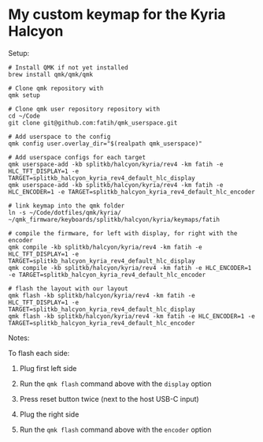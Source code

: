 # My custom keymap for the Kyria Halcyon

Setup:


```
# Install QMK if not yet installed
brew install qmk/qmk/qmk

# Clone qmk repository with 
qmk setup

# Clone qmk user repository repository with 
cd ~/Code
git clone git@github.com:fatih/qmk_userspace.git

# Add userspace to the config
qmk config user.overlay_dir="$(realpath qmk_userspace)"

# Add userspace configs for each target
qmk userspace-add -kb splitkb/halcyon/kyria/rev4 -km fatih -e HLC_TFT_DISPLAY=1 -e TARGET=splitkb_halcyon_kyria_rev4_default_hlc_display
qmk userspace-add -kb splitkb/halcyon/kyria/rev4 -km fatih -e HLC_ENCODER=1 -e TARGET=splitkb_halcyon_kyria_rev4_default_hlc_encoder

# link keymap into the qmk folder
ln -s ~/Code/dotfiles/qmk/kyria/ ~/qmk_firmware/keyboards/splitkb/halcyon/kyria/keymaps/fatih

# compile the firmware, for left with display, for right with the encoder
qmk compile -kb splitkb/halcyon/kyria/rev4 -km fatih -e HLC_TFT_DISPLAY=1 -e TARGET=splitkb_halcyon_kyria_rev4_default_hlc_display
qmk compile -kb splitkb/halcyon/kyria/rev4 -km fatih -e HLC_ENCODER=1 -e TARGET=splitkb_halcyon_kyria_rev4_default_hlc_encoder

# flash the layout with our layout
qmk flash -kb splitkb/halcyon/kyria/rev4 -km fatih -e HLC_TFT_DISPLAY=1 -e TARGET=splitkb_halcyon_kyria_rev4_default_hlc_display
qmk flash -kb splitkb/halcyon/kyria/rev4 -km fatih -e HLC_ENCODER=1 -e TARGET=splitkb_halcyon_kyria_rev4_default_hlc_encoder
```

Notes:

To flash each side:

1. Plug first left side
2. Run the `qmk flash` command above with the `display` option
3. Press reset button twice (next to the host USB-C input)

4. Plug the right side
5. Run the `qmk flash` command above with the `encoder` option

